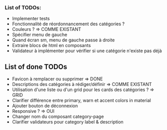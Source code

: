 ### List of TODOs: 

- Implementer tests
- Fonctionnalité de réordonnancement des catégories ?
- Couleurs ? => COMME EXISTANT
- Spécifier menu de gauche
- Quand écran sm, menu de gauche passe à droite
- Extraire blocs de html en composants
- Validateur à implémenter pour vérifier si une catégorie n'existe pas déjà

## List of done TODOs

- Favicon à remplacer ou supprimer => DONE
- Descriptions des catégories à rédiger/définir => COMME EXISTANT
- Utilisation d'une liste ou d'un grid pour les cards des catégories ? => GRID
- Clarifier différence entre primary, warn et accent colors in material
- Ajouter bouton de déconnexion
- Responsive ? => OUI
- Changer nom du composant category-page
- Clarifier validateurs pour category label & description
